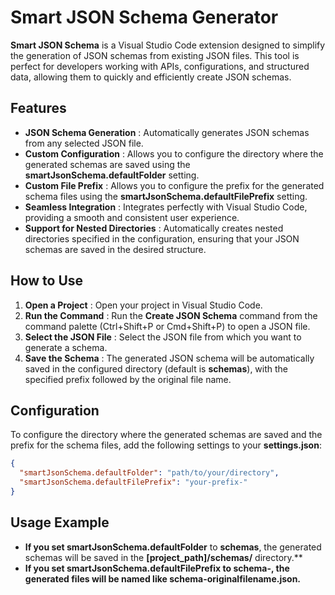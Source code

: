 # **Smart JSON Schema Generator**

**Smart JSON Schema** is a Visual Studio Code extension designed to simplify the generation of JSON schemas from existing JSON files. This tool is perfect for developers working with APIs, configurations, and structured data, allowing them to quickly and efficiently create JSON schemas.

## **Features**

* **JSON Schema Generation** : Automatically generates JSON schemas from any selected JSON file.
* **Custom Configuration** : Allows you to configure the directory where the generated schemas are saved using the **smartJsonSchema.defaultFolder** setting.
* **Custom File Prefix** : Allows you to configure the prefix for the generated schema files using the **smartJsonSchema.defaultFilePrefix** setting.
* **Seamless Integration** : Integrates perfectly with Visual Studio Code, providing a smooth and consistent user experience.
* **Support for Nested Directories** : Automatically creates nested directories specified in the configuration, ensuring that your JSON schemas are saved in the desired structure.

## **How to Use**

1. **Open a Project** : Open your project in Visual Studio Code.
2. **Run the Command** : Run the **Create JSON Schema** command from the command palette (Ctrl+Shift+P or Cmd+Shift+P) to open a JSON file.
3. **Select the JSON File** : Select the JSON file from which you want to generate a schema.
4. **Save the Schema** : The generated JSON schema will be automatically saved in the configured directory (default is **schemas**), with the specified prefix followed by the original file name.

## **Configuration**

To configure the directory where the generated schemas are saved and the prefix for the schema files, add the following settings to your **settings.json**:

```json
{
  "smartJsonSchema.defaultFolder": "path/to/your/directory",
  "smartJsonSchema.defaultFilePrefix": "your-prefix-"
}
```

## **Usage Example**

* **If you set smartJsonSchema.defaultFolder** to **schemas**, the generated schemas will be saved in the **[project_path]/schemas/** directory.**
* ****If you set smartJsonSchema.defaultFilePrefix** to **schema-**, the generated files will be named like **schema-originalfilename.json**.**
